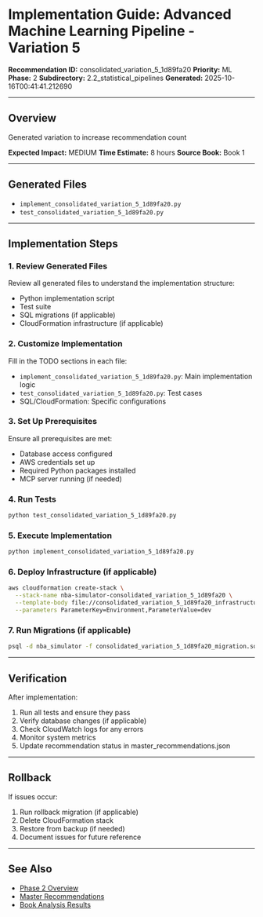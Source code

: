 # Implementation Guide: Advanced Machine Learning Pipeline - Variation 5

**Recommendation ID:** consolidated_variation_5_1d89fa20
**Priority:** ML
**Phase:** 2
**Subdirectory:** 2.2_statistical_pipelines
**Generated:** 2025-10-16T00:41:41.212690

---

## Overview

Generated variation to increase recommendation count

**Expected Impact:** MEDIUM
**Time Estimate:** 8 hours
**Source Book:** Book 1

---

## Generated Files

- `implement_consolidated_variation_5_1d89fa20.py`
- `test_consolidated_variation_5_1d89fa20.py`

---

## Implementation Steps

### 1. Review Generated Files

Review all generated files to understand the implementation structure:
- Python implementation script
- Test suite
- SQL migrations (if applicable)
- CloudFormation infrastructure (if applicable)

### 2. Customize Implementation

Fill in the TODO sections in each file:
- `implement_consolidated_variation_5_1d89fa20.py`: Main implementation logic
- `test_consolidated_variation_5_1d89fa20.py`: Test cases
- SQL/CloudFormation: Specific configurations

### 3. Set Up Prerequisites

Ensure all prerequisites are met:
- Database access configured
- AWS credentials set up
- Required Python packages installed
- MCP server running (if needed)

### 4. Run Tests

```bash
python test_consolidated_variation_5_1d89fa20.py
```

### 5. Execute Implementation

```bash
python implement_consolidated_variation_5_1d89fa20.py
```

### 6. Deploy Infrastructure (if applicable)

```bash
aws cloudformation create-stack \
  --stack-name nba-simulator-consolidated_variation_5_1d89fa20 \
  --template-body file://consolidated_variation_5_1d89fa20_infrastructure.yaml \
  --parameters ParameterKey=Environment,ParameterValue=dev
```

### 7. Run Migrations (if applicable)

```bash
psql -d nba_simulator -f consolidated_variation_5_1d89fa20_migration.sql
```

---

## Verification

After implementation:
1. Run all tests and ensure they pass
2. Verify database changes (if applicable)
3. Check CloudWatch logs for any errors
4. Monitor system metrics
5. Update recommendation status in master_recommendations.json

---

## Rollback

If issues occur:
1. Run rollback migration (if applicable)
2. Delete CloudFormation stack
3. Restore from backup (if needed)
4. Document issues for future reference

---

## See Also

- [Phase 2 Overview](/Users/ryanranft/nba-simulator-aws/docs/phases/phase_2/)
- [Master Recommendations](/Users/ryanranft/nba-mcp-synthesis/analysis_results/master_recommendations.json)
- [Book Analysis Results](/Users/ryanranft/nba-mcp-synthesis/analysis_results/)
